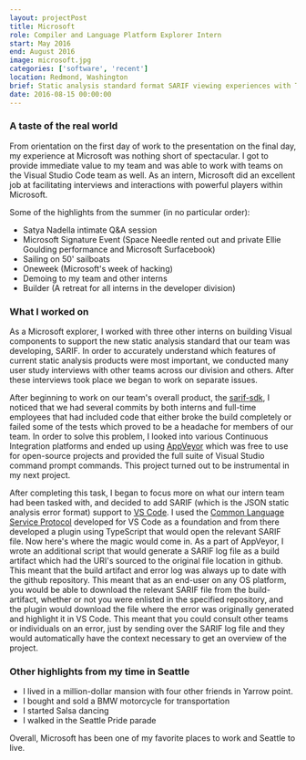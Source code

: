 ```yaml
---
layout: projectPost
title: Microsoft
role: Compiler and Language Platform Explorer Intern
start: May 2016
end: August 2016
image: microsoft.jpg
categories: ['software', 'recent']
location: Redmond, Washington
brief: Static analysis standard format SARIF viewing experiences with TypeScript
date: 2016-08-15 00:00:00
---
```

### A taste of the real world

From orientation on the first day of work to the presentation on the final day, my experience at Microsoft was nothing short of spectacular. I got to provide immediate value to my team and was able to work with teams on the Visual Studio Code team as well. As an intern, Microsoft did an excellent job at facilitating interviews and interactions with powerful players within Microsoft.

Some of the highlights from the summer (in no particular order):
- Satya Nadella intimate Q&A session
- Microsoft Signature Event (Space Needle rented out and private Ellie Goulding performance and Microsoft Surfacebook)
- Sailing on 50' sailboats
- Oneweek (Microsoft's week of hacking)
- Demoing to my team and other interns
- Builder (A retreat for all interns in the developer division)

### What I worked on

As a Microsoft explorer, I worked with three other interns on building Visual components to support the new static analysis standard that our team was developing, SARIF. In order to accurately understand which features of current static analysis products were most important, we conducted many user study interviews with other teams across our division and others. After these interviews took place we began to work on separate issues.

After beginning to work on our team's overall product, the [sarif-sdk](https://github.com/Microsoft/sarif-sdk), I noticed that we had several commits by both interns and full-time employees that had included code that either broke the build completely or failed some of the tests which proved to be a headache for members of our team. In order to solve this problem, I looked into various Continuous Integration platforms and ended up using [AppVeyor](https://www.appveyor.com/) which was free to use for open-source projects and provided the full suite of Visual Studio command prompt commands. This project turned out to be instrumental in my next project.

After completing this task, I began to focus more on what our intern team had been tasked with, and decided to add SARIF (which is the JSON static analysis error format) support to [VS Code](https://code.visualstudio.com/). I used the [Common Language Service Protocol](https://code.visualstudio.com/blogs/2016/06/27/common-language-protocol) developed for VS Code as a foundation and from there developed a plugin using TypeScript that would open the relevant SARIF file. Now here's where the magic would come in. As a part of AppVeyor, I wrote an additional script that would generate a SARIF log file as a build artifact which had the URI's sourced to the original file location in github. This meant that the build artifact and error log was always up to date with the github repository. This meant that as an end-user on any OS platform, you would be able to download the relevant SARIF file from the build-artifact, whether or not you were enlisted in the specified repository, and the plugin would download the file where the error was originally generated and highlight it in VS Code. This meant that you could consult other teams or individuals on an error, just by sending over the SARIF log file and they would automatically have the context necessary to get an overview of the project.

### Other highlights from my time in Seattle

- I lived in a million-dollar mansion with four other friends in Yarrow point.
- I bought and sold a BMW motorcycle for transportation
- I started Salsa dancing
- I walked in the Seattle Pride parade

Overall, Microsoft has been one of my favorite places to work and Seattle to live.
